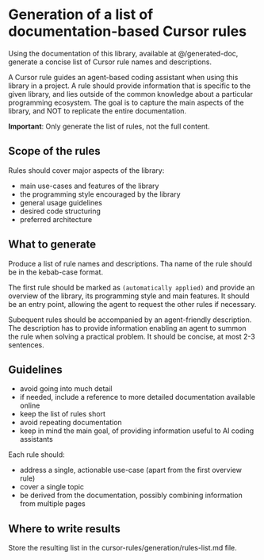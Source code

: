 # Generation of a list of documentation-based Cursor rules

Using the documentation of this library, available at @/generated-doc, generate a concise list of Cursor rule names and descriptions. 

A Cursor rule guides an agent-based coding assistant when using this library in a project. A rule should provide information that is specific to the given library, and lies outside of the common knowledge about a particular programming ecosystem. The goal is to capture the main aspects of the library, and NOT to replicate the entire documentation.

**Important**: Only generate the list of rules, not the full content.

## Scope of the rules

Rules should cover major aspects of the library:
* main use-cases and features of the library
* the programming style encouraged by the library
* general usage guidelines
* desired code structuring
* preferred architecture

## What to generate

Produce a list of rule names and descriptions. Tha name of the rule should be in the kebab-case format.

The first rule should be marked as `(automatically applied)` and provide an overview of the library, its programming style and main features. It should be an entry point, allowing the agent to request the other rules if necessary.

Subequent rules should be accompanied by an agent-friendly description. The description has to provide information enabling an agent to summon the rule when solving a practical problem. It should be concise, at most 2-3 sentences.

## Guidelines

* avoid going into much detail
* if needed, include a reference to more detailed documentation available online
* keep the list of rules short
* avoid repeating documentation
* keep in mind the main goal, of providing information useful to AI coding assistants

Each rule should:
* address a single, actionable use-case (apart from the first overview rule)
* cover a single topic
* be derived from the documentation, possibly combining information from multiple pages

## Where to write results

Store the resulting list in the cursor-rules/generation/rules-list.md file.

